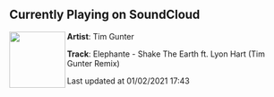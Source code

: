 ## Currently Playing on SoundCloud

[<img align="left" width="100" src="https://i1.sndcdn.com/artworks-000104762127-fotjwr-t50x50.jpg">](https://soundcloud.com/timgunter/elephante-shake-the-earth-ft-lyon-hart-tim-gunter-remix)

**Artist**: Tim Gunter 

**Track**: Elephante - Shake The Earth ft. Lyon Hart (Tim Gunter Remix)

Last updated at 01/02/2021 17:43
